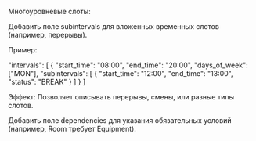 Многоуровневые слоты:





Добавить поле subintervals для вложенных временных слотов (например, перерывы).



Пример:

"intervals": [
  {
    "start_time": "08:00",
    "end_time": "20:00",
    "days_of_week": ["MON"],
    "subintervals": [
      {
        "start_time": "12:00",
        "end_time": "13:00",
        "status": "BREAK"
      }
    ]
  }
]



Эффект: Позволяет описывать перерывы, смены, или разные типы слотов.

Добавить поле dependencies для указания обязательных условий (например, Room требует Equipment).